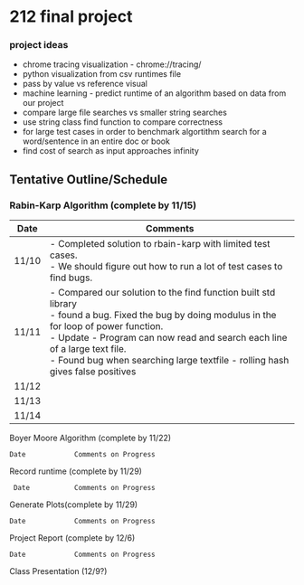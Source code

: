 # 212 final project

### project ideas

- chrome tracing visualization - chrome://tracing/
- python visualization from csv runtimes file
- pass by value vs reference visual
- machine learning - predict runtime of an algorithm based on data from our project
- compare large file searches vs smaller string searches
- use string class find function to compare correctness 
- for large test cases in order to benchmark algortithm search for a word/sentence in an entire doc or book
- find cost of search as input approaches infinity


## Tentative Outline/Schedule


### Rabin-Karp Algorithm (complete by 11/15)

|Date|Comments|
|---|---|
| 11/10|- Completed solution to rbain-karp with limited test cases.<br>- We should figure out how to run a lot of test cases to find bugs.|
|11/11|- Compared our solution to the find function built std library<br>- found a bug. Fixed the bug by doing modulus in the for loop of power function.<br>- Update - Program can now read and search each line of a large text file.<br> - Found bug when searching large textfile - rolling hash gives false positives|
|11/12| |
|11/13| |
|11/14 | |


Boyer Moore Algorithm (complete by 11/22)
    
    Date			Comments on Progress
    
Record runtime (complete by 11/29)
     
     Date			Comments on Progress
    
Generate Plots(complete by 11/29)
    
    Date			Comments on Progress
    
Project Report (complete by 12/6)
		
    Date			Comments on Progress
    
Class Presentation (12/9?)

